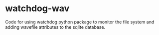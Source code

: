 # watchdog-wav
Code for using watchdog python package to monitor the file system and adding wavefile attributes to the sqlite database.
